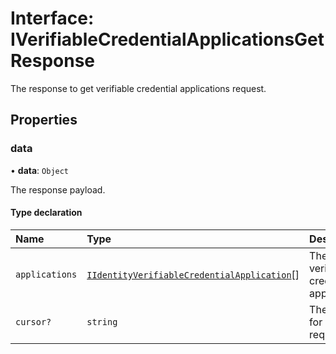 # Interface: IVerifiableCredentialApplicationsGetResponse

The response to get verifiable credential applications request.

## Properties

### data

• **data**: `Object`

The response payload.

#### Type declaration

| Name | Type | Description |
| :------ | :------ | :------ |
| `applications` | [`IIdentityVerifiableCredentialApplication`](IIdentityVerifiableCredentialApplication.md)[] | The verifiable credential applications. |
| `cursor?` | `string` | The cursor for paged requests. |
